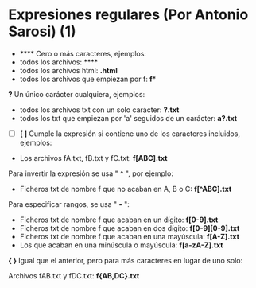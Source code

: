 # Expresiones regulares (Por Antonio Sarosi) (1)

- **** Cero o más caracteres, ejemplos:
- todos los archivos: ****
- todos los archivos html: **.html**
- todos los archivos que empiezan por f: **f***

**?** Un único carácter cualquiera, ejemplos:

- todos los archivos txt con un solo carácter: **?.txt**
- todos los txt que empiezan por 'a' seguidos de un carácter: **a?.txt**
- [ ]  **[ ]** Cumple la expresión si contiene uno de los caracteres incluidos, ejemplos:
- Los archivos fA.txt, fB.txt y fC.txt: **f[ABC].txt**

Para invertir la expresión se usa " **^** ", por ejemplo:

- Ficheros txt de nombre f que no acaban en A, B o C: **f[^ABC].txt**

Para especificar rangos, se usa " **-** ":

- Ficheros txt de nombre f que acaban en un dígito: **f[0-9].txt**
- Ficheros txt de nombre f que acaban en dos dígito: **f[0-9][0-9].txt**
- Ficheros txt de nombre f que acaban en una mayúscula: **f[A-Z].txt**
- Los que acaban en una minúscula o mayúscula: **f[a-zA-Z].txt**

**{ }** Igual que el anterior, pero para más caracteres en lugar de uno solo:

Archivos fAB.txt y fDC.txt: **f{AB,DC}.txt**